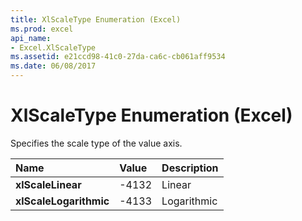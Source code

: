 ```yaml
---
title: XlScaleType Enumeration (Excel)
ms.prod: excel
api_name:
- Excel.XlScaleType
ms.assetid: e21ccd98-41c0-27da-ca6c-cb061aff9534
ms.date: 06/08/2017
---
```



# XlScaleType Enumeration (Excel)

Specifies the scale type of the value axis.



|**Name**|**Value**|**Description**|
|:-----|:-----|:-----|
| **xlScaleLinear**|-4132|Linear|
| **xlScaleLogarithmic**|-4133|Logarithmic|

